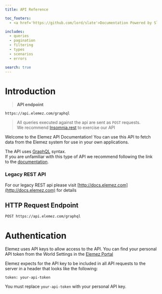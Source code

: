 ```yaml
---
title: API Reference

toc_footers:
  - <a href='https://github.com/lord/slate'>Documentation Powered by Slate</a>

includes:
  - queries
  - pagination
  - filtering
  - types
  - scenarios
  - errors

search: true
---
```


# Introduction

> **API endpoint**

```
https://api.elemez.com/graphql
```

> All queries executed against the api are sent as `POST` requests.  
> We recommend [Insomnia.rest](https://insomnia.rest) to exercise our API

Welcome to the Elemez API Documentation! You can use this API to fetch data from the Elemez system for use in your own applications.

The API uses [GraphQL](https://graphql.org) syntax.  
If you are unfamiliar with this type of API we recommend following the link to the [documentation](https://graphql.org).

### Legacy REST API
For our legacy REST api please visit [http://docs.elemez.com](http://docs.elemez.com) for details

## HTTP Request Endpoint

`POST https://api.elemez.com/graphql`

# Authentication

Elemez uses API keys to allow access to the API. You can find your personal API token from the World Settings in the [Elemez Portal](https://elemez.com/world/settings)

Elemez expects for the API key to be included in all API requests to the server in a header that looks like the following:

`token: your-api-token`

<aside class="notice">
You must replace <code>your-api-token</code> with your personal API key.
</aside>
